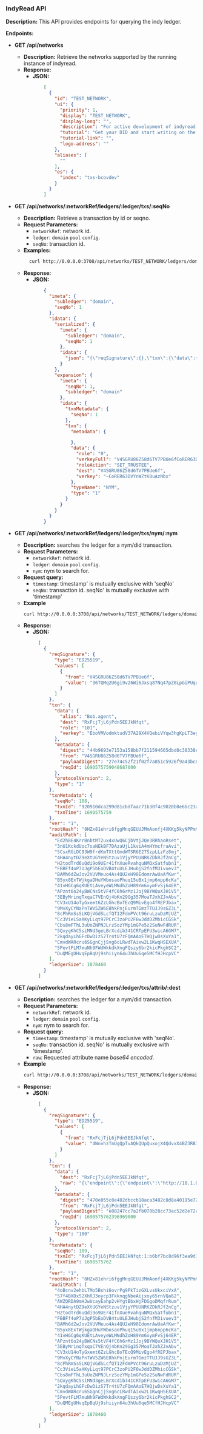 ### IndyRead API

**Description:**
This API provides endpoints for querying the indy ledger.

**Endpoints:**
* **GET /api/networks**
    * **Description:** Retrieve the networks supported by the running instance of indyread.
    * **Response:**
        * **JSON:**
            ```json
                [
                  {
                    "id": "TEST_NETWORK",
                    "ui": {
                      "priority": 1,
                      "display": "TEST_NETWORK",
                      "display-long": "",
                      "description": "For active development of indyread.",
                      "tutorial": "Get your DID and start writing on the network",
                      "tutorial-link": "",
                      "logo-address": ""
                    },
                    "aliases": [
                      ""
                    ],
                    "es": {
                      "index": "txs-bcovdev"
                    }
                  }
                ]
            ```

* **GET /api/networks/:networkRef/ledgers/:ledger/txs/:seqNo**
    * **Description:** Retrieve a transaction by id or seqno.
    * **Request Parameters:**
        * `networkRef`: network id.
        * `ledger`: `domain` `pool` `config`.
        * `seqNo`: transaction id.
    * **Examples:**
        ```sh
          curl http://0.0.0.0:3708/api/networks/TEST_NETWORK/ledgers/domain/txs/1
        ```
    * **Response:**
        * **JSON:**
            ```json
                {
                  "imeta": {
                    "subledger": "domain",
                    "seqNo": 1
                  },
                  "idata": {
                    "serialized": {
                      "imeta": {
                        "subledger": "domain",
                        "seqNo": 1
                      },
                      "idata": {
                        "json": "{\"reqSignature\":{},\"txn\":{\"data\":{\"dest\":\"V4SGRU86Z58d6TV7PBUe6f\",\"role\":\"0\",\"verkey\":\"~CoRER63DVYnWZtK8uAzNbx\"},\"metadata\":{},\"type\":\"1\"},\"txnMetadata\":{\"seqNo\":1},\"ver\":\"1\",\"rootHash\":\"8HZx81ehri6fggMnqGEUUJMmAonfj4XKKg5kyNPPmt5H\",\"auditPath\":[\"3XtSyZ8CQPJUYbc5mFKvUendLZSt4ybG2Y4zRtJEewSL\",\"96irBGYpWrTvrVATexGGvktPrT3WicixwT8BtoZTtkYX\",\"HqXD3TkLbpRuRU7CrrvrBeZwKuNFVCfta1ez7X7jGjtF\",\"3fsGMWtrpYdNiLZKRKGmhGUJTUkdC2yn2yNd8MPGjwdq\",\"BwS8ttPxJXQ4yn5RDy6spyxrFRZkukr9dbs9bjfskz1U\",\"3wvhiYWLX3fRwGp1SoLeMQas6xtRHK8n7a3WqLPiwyMc\",\"8oJHS289uuhcmgrvrzVtXvRGFfoXRnTWZnHQRYopDtUG\",\"B5yx8ExTWjkgaDHuYWbosaoPhuq15uBx1jmp6npp6cKa\",\"41vHGCg6qKUEtLAveyeWLMNdhZoH89Ym6xymFvSj64ER\",\"APznt6o24yBWCNs5tVF4fC6h6rMz1Joj9BYWQuXJH1V5\",\"3EByMrinqTxqaC7VEnQj4bKn29Gg357MoaTJxhZJvAbv\",\"CV3xU14oTyGxemt6ZzLGhcBoTEcQ9MivEgo4fREPJbax\",\"9MvXyCYNaPnTWV5ZW6E8hkPnjEurmTGmzTTUJJ9sGZ3L\",\"8cPhRmSsSLKQjVGdSLcfQT12FdmPVct96ruLzuDzMjUZ\",\"Cc3VieL5aXKyLLqt97PCrC3zoPU2F6wJddDZMhicCGSk\",\"Cbs8mFThL3uUoZNPNJLrzSozYMp1mGPe5z2SuNwFdRUR\",\"5QxygKhC5siMNd3geLBrXcdib341CRTpEFU3wicA6GM7\",\"2kqdayLhGFcDwDizS7Tr4tU7zFQmAAoE7HQjwDsXuYa1\",\"CmvdWARcru6SGgnCjjSvg6cLRwdTAixw2L1KwqHSEXUA\",\"5PevtFLM7muNh9FWdWkkdkXngFQszy6br2kicPkghSC2\",\"DuQMEgUHvqEpBqUj9shiiyn64u3hUu6qe5MCfHJHcpVC\"],\"ledgerSize\":1878460}"
                      }
                    },
                    "expansion": {
                      "imeta": {
                        "seqNo": 1,
                        "subledger": "domain"
                      },
                      "idata": {
                        "txnMetadata": {
                          "seqNo": 1
                        },
                        "txn": {
                          "metadata": {

                          },
                          "data": {
                            "role": "0",
                            "verkeyFull": "V4SGRU86Z58d6TV7PBUe6fCoRER63DVYnWZtK8uAzNbx",
                            "roleAction": "SET_TRUSTEE",
                            "dest": "V4SGRU86Z58d6TV7PBUe6f",
                            "verkey": "~CoRER63DVYnWZtK8uAzNbx"
                          },
                          "typeName": "NYM",
                          "type": "1"
                        }
                      }
                    }
                  }
                }
            ```

* **GET /api/networks/:networkRef/ledgers/:ledger/txs/nym/:nym**
    * **Description:** searches the ledger for a nym/did transaction.
    * **Request Parameters:**
        * `networkRef`: network id.
        * `ledger`: `domain` `pool` `config`.
        * `nym`: nym to search for.
    * **Request query:**
        * `timestamp`: timestamp' is mutually exclusive with 'seqNo'
        * `seqNo`: transaction id. seqNo' is mutually exclusive with 'timestamp'
    * **Example**
        ```sh
        curl http://0.0.0.0:3708/api/networks/TEST_NETWORK/ledgers/domain/txs/nym/RxFcjTjL6jPdn5EEJkNfqt?timestamp=1690575759
        ```
    * **Response:**
        * **JSON:**
            ```json
              [
                {
                  "reqSignature": {
                    "type": "ED25519",
                    "values": [
                      {
                        "from": "V4SGRU86Z58d6TV7PBUe6f",
                        "value": "36TQMq2U6gi9v26Wi6Jxsq87Nq47pZ6LpGiPUquWSAYYDPd2HPp9LgtGEWUD9QMvsYMnw22Q65HV1BukErerq59r"
                      }
                    ]
                  },
                  "txn": {
                    "data": {
                      "alias": "Bob.agent",
                      "dest": "RxFcjTjL6jPdn5EEJkNfqt",
                      "role": "101",
                      "verkey": "EboVMVodmktudV37A29X4VQebiVYqw3hgKpLT3eyoEEe"
                    },
                    "metadata": {
                      "digest": "44b9693e7153a158bb7f211594665dbd8c30338eef0e640c2a7064e0b20bfcfa",
                      "from": "V4SGRU86Z58d6TV7PBUe6f",
                      "payloadDigest": "27e74c52f21f02f7a851c5926f9a43bc8f88c2e18e0c7f698e11ffbd5377a65b",
                      "reqId": 1690575759048687000
                    },
                    "protocolVersion": 2,
                    "type": "1"
                  },
                  "txnMetadata": {
                    "seqNo": 108,
                    "txnId": "920910dca299d81cbdfaac71b30f4c9020b0e6bc23aaed61e9967f19fde970d8",
                    "txnTime": 1690575759
                  },
                  "ver": "1",
                  "rootHash": "8HZx81ehri6fggMnqGEUUJMmAonfj4XKKg5kyNPPmt5H",
                  "auditPath": [
                    "Ed2h8E4KrrBnbtMT2ux4xUwQ6CjbVtjJQe3RRhaoRset",
                    "3nU1KckdUoc7saNEkBF7DAzaUjL1kviA4mHYmcfraAvi",
                    "5CsxRGiDC93W9frdKmTXttGmdWTSR6E27SzpLLzFz8mj",
                    "4HA4nytDZ9eXtUGYeNStzuv1VjyYPUUNRKZDkRJf2nCg",
                    "H2todTrd6uQdi9o9UEr41fnXueRvahquNMQxSatfubn1",
                    "FBBFf4oP7UJgP5bEoDVB4tuULEJHubjS2fnfM3ivuev3",
                    "BAMh6dZwJov2VUVMeuo4As4QU2eH98EdomrAwUaAfKwr",
                    "B5yx8ExTWjkgaDHuYWbosaoPhuq15uBx1jmp6npp6cKa",
                    "41vHGCg6qKUEtLAveyeWLMNdhZoH89Ym6xymFvSj64ER",
                    "APznt6o24yBWCNs5tVF4fC6h6rMz1Joj9BYWQuXJH1V5",
                    "3EByMrinqTxqaC7VEnQj4bKn29Gg357MoaTJxhZJvAbv",
                    "CV3xU14oTyGxemt6ZzLGhcBoTEcQ9MivEgo4fREPJbax",
                    "9MvXyCYNaPnTWV5ZW6E8hkPnjEurmTGmzTTUJJ9sGZ3L",
                    "8cPhRmSsSLKQjVGdSLcfQT12FdmPVct96ruLzuDzMjUZ",
                    "Cc3VieL5aXKyLLqt97PCrC3zoPU2F6wJddDZMhicCGSk",
                    "Cbs8mFThL3uUoZNPNJLrzSozYMp1mGPe5z2SuNwFdRUR",
                    "5QxygKhC5siMNd3geLBrXcdib341CRTpEFU3wicA6GM7",
                    "2kqdayLhGFcDwDizS7Tr4tU7zFQmAAoE7HQjwDsXuYa1",
                    "CmvdWARcru6SGgnCjjSvg6cLRwdTAixw2L1KwqHSEXUA",
                    "5PevtFLM7muNh9FWdWkkdkXngFQszy6br2kicPkghSC2",
                    "DuQMEgUHvqEpBqUj9shiiyn64u3hUu6qe5MCfHJHcpVC"
                  ],
                  "ledgerSize": 1878460
                }
              ]
            ```

* **GET /api/networks/:networkRef/ledgers/:ledger/txs/attrib/:dest**
    * **Description:** searches the ledger for a nym/did transaction.
    * **Request Parameters:**
        * `networkRef`: network id.
        * `ledger`: `domain` `pool` `config`.
        * `nym`: nym to search for.
    * **Request query:**
        * `timestamp`: timestamp' is mutually exclusive with 'seqNo'.
        * `seqNo`: transaction id. seqNo' is mutually exclusive with 'timestamp'.
        * `raw`: Requested attribute name *base64 encoded*.
    * **Example**
        ```sh
        curl http://0.0.0.0:3708/api/networks/TEST_NETWORK/ledgers/domain/txs/attrib/RxFcjTjL6jPdn5EEJkNfqt?timestamp=1690575762&raw=eyJlbmRwb2ludCI6eyJlbmRwb2ludCI6Imh0dHA6Ly8xMC4xLjAuMTI6ODA0MCIsInJvdXRpbmdLZXlzIjpbXX19
        ```
    * **Response:**
        * **JSON:**
            ```json
              [
                {
                  "reqSignature": {
                    "type": "ED25519",
                    "values": [
                      {
                        "from": "RxFcjTjL6jPdn5EEJkNfqt",
                        "value": "4WnvhzTmUgQpTvAQkQUpQuxojX4QdvxX4BZ3RB11yC8RtqVTRVyjD9iGP7NCkUZjavrhLY1ArHVpWcofxrorgg9U"
                      }
                    ]
                  },
                  "txn": {
                    "data": {
                      "dest": "RxFcjTjL6jPdn5EEJkNfqt",
                      "raw": "{\"endpoint\":{\"endpoint\":\"http://10.1.0.12:8040\",\"routingKeys\":[]}}"
                    },
                    "metadata": {
                      "digest": "470e055c8e402dbccb18aca3482c8d8a40195e726e5dedbb28be02e4d0c4bb46",
                      "from": "RxFcjTjL6jPdn5EEJkNfqt",
                      "payloadDigest": "e88247cc7a2fb070b28cc73ac52d2e72aaec9c01ec795691a12ac41b75cc2286",
                      "reqId": 1690575762396969000
                    },
                    "protocolVersion": 2,
                    "type": "100"
                  },
                  "txnMetadata": {
                    "seqNo": 109,
                    "txnId": "RxFcjTjL6jPdn5EEJkNfqt:1:b6bf7bc8d96f3ea9d132c83b3da8e7760e420138485657372db4d6a981d3fd9e",
                    "txnTime": 1690575762
                  },
                  "ver": "1",
                  "rootHash": "8HZx81ehri6fggMnqGEUUJMmAonfj4XKKg5kyNPPmt5H",
                  "auditPath": [
                    "4oBcnv2ehbLTMo5Bshi6ovrPg9PkTizGXLvsUkxciVxA",
                    "57f4BXDx52XhRJ3oycp3FkknqgNbeAijxoy65rnVQa62",
                    "AWZQRDA9mHJwUcayEahp2vHYgtBbxHjFDGgoDMqfrRum",
                    "4HA4nytDZ9eXtUGYeNStzuv1VjyYPUUNRKZDkRJf2nCg",
                    "H2todTrd6uQdi9o9UEr41fnXueRvahquNMQxSatfubn1",
                    "FBBFf4oP7UJgP5bEoDVB4tuULEJHubjS2fnfM3ivuev3",
                    "BAMh6dZwJov2VUVMeuo4As4QU2eH98EdomrAwUaAfKwr",
                    "B5yx8ExTWjkgaDHuYWbosaoPhuq15uBx1jmp6npp6cKa",
                    "41vHGCg6qKUEtLAveyeWLMNdhZoH89Ym6xymFvSj64ER",
                    "APznt6o24yBWCNs5tVF4fC6h6rMz1Joj9BYWQuXJH1V5",
                    "3EByMrinqTxqaC7VEnQj4bKn29Gg357MoaTJxhZJvAbv",
                    "CV3xU14oTyGxemt6ZzLGhcBoTEcQ9MivEgo4fREPJbax",
                    "9MvXyCYNaPnTWV5ZW6E8hkPnjEurmTGmzTTUJJ9sGZ3L",
                    "8cPhRmSsSLKQjVGdSLcfQT12FdmPVct96ruLzuDzMjUZ",
                    "Cc3VieL5aXKyLLqt97PCrC3zoPU2F6wJddDZMhicCGSk",
                    "Cbs8mFThL3uUoZNPNJLrzSozYMp1mGPe5z2SuNwFdRUR",
                    "5QxygKhC5siMNd3geLBrXcdib341CRTpEFU3wicA6GM7",
                    "2kqdayLhGFcDwDizS7Tr4tU7zFQmAAoE7HQjwDsXuYa1",
                    "CmvdWARcru6SGgnCjjSvg6cLRwdTAixw2L1KwqHSEXUA",
                    "5PevtFLM7muNh9FWdWkkdkXngFQszy6br2kicPkghSC2",
                    "DuQMEgUHvqEpBqUj9shiiyn64u3hUu6qe5MCfHJHcpVC"
                  ],
                  "ledgerSize": 1878460
                }
              ]
            ```

